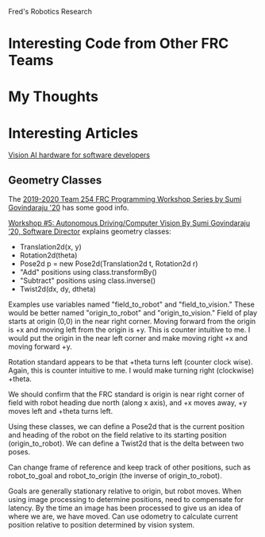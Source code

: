 Fred's Robotics Research

# Interesting Code from Other FRC Teams

# My Thoughts


# Interesting Articles

[Vision AI hardware for software developers](https://stackoverflow.blog/2021/12/08/vision-ai-hardware-for-software-developers/)

## Geometry Classes

The [2019-2020 Team 254 FRC Programming Workshop Series by Sumi Govindaraju '20](https://drive.google.com/drive/folders/1tZ6xdn-xzFpcAzW3VB5ttzQwuhUmvPJB) has some good info.

[Workshop #5: Autonomous Driving/Computer Vision By Sumi Govindaraju ‘20, Software Director](https://docs.google.com/presentation/d/1dmXfUdLesKGygx7IMIfH3ofiNyfo8EW0S_lpEBMNQ0A/edit#slide=id.gc6f73a04f_0_5) explains geometry classes:

 - Translation2d(x, y)
 - Rotation2d(theta)
 - Pose2d p = new Pose2d(Translation2d t, Rotation2d r)
 - "Add" positions using class.transformBy()
 - "Subtract" positions using class.inverse()
 - Twist2d(dx, dy, dtheta)

Examples use variables named "field_to_robot" and "field_to_vision."  These would be better named "origin_to_robot" and "origin_to_vision."  Field of play starts at origin (0,0) in the near right corner.  Moving forward from the origin is +x and moving left from the origin is +y.  This is counter intuitive to me.  I would put the origin in the near left corner and make moving right +x and moving forward +y.

Rotation standard appears to be that +theta turns left (counter clock wise).  Again, this is counter intuitive to me.  I would make turning right (clockwise) +theta.

We should confirm that the FRC standard is origin is near right corner of field with robot heading due north (along x axis), and +x moves away, +y moves left and +theta turns left.

Using these classes, we can define a Pose2d that is the current position and heading of the robot on the field relative to its starting position (origin_to_robot).  We can define a Twist2d that is the delta between two poses.

Can change frame of reference and keep track of other positions, such as robot_to_goal and robot_to_origin (the inverse of origin_to_robot).

Goals are generally stationary relative to origin, but robot moves.  When using image processing to determine positions, need to compensate for latency.  By the time an image has been processed to give us an idea of where we are, we have moved.  Can use odometry to calculate current position relative to position determined by vision system.